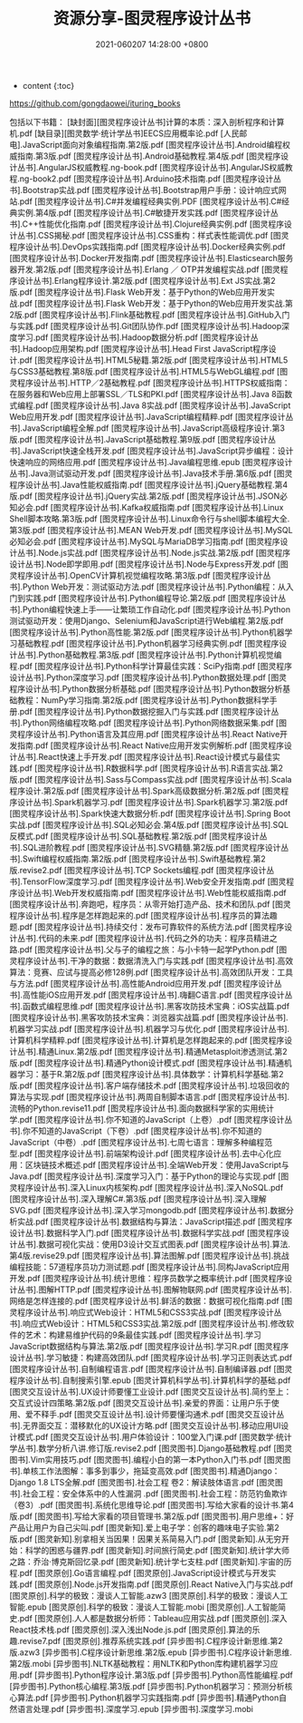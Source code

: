 ﻿---
layout: post
title:  "资源分享-图灵程序设计丛书"
date:   2021-060207 14:28:00 +0800
categories: 资料下载
tag: pdf书籍
---

* content
{:toc}

https://github.com/gongdaowei/ituring_books

包括以下书籍：
[缺封面][图灵程序设计丛书]计算的本质：深入剖析程序和计算机.pdf
[缺目录][图灵数学·统计学丛书]EECS应用概率论.pdf
[人民邮电].JavaScript面向对象编程指南.第2版.pdf
[图灵程序设计丛书].Android编程权威指南.第3版.pdf
[图灵程序设计丛书].Android基础教程.第4版.pdf
[图灵程序设计丛书].AngularJS权威教程.ng-book.pdf
[图灵程序设计丛书].AngularJS权威教程.ng-book2.pdf
[图灵程序设计丛书].Arduino技术指南.pdf
[图灵程序设计丛书].Bootstrap实战.pdf
[图灵程序设计丛书].Bootstrap用户手册：设计响应式网站.pdf
[图灵程序设计丛书].C#并发编程经典实例.PDF
[图灵程序设计丛书].C#经典实例.第4版.pdf
[图灵程序设计丛书].C#敏捷开发实践.pdf
[图灵程序设计丛书].C++性能优化指南.pdf
[图灵程序设计丛书].Clojure经典实例.pdf
[图灵程序设计丛书].CSS揭秘.pdf
[图灵程序设计丛书].CSS重构：样式表性能调优.pdf
[图灵程序设计丛书].DevOps实践指南.pdf
[图灵程序设计丛书].Docker经典实例.pdf
[图灵程序设计丛书].Docker开发指南.pdf
[图灵程序设计丛书].Elasticsearch服务器开发.第2版.pdf
[图灵程序设计丛书].Erlang ／ OTP并发编程实战.pdf
[图灵程序设计丛书].Erlang程序设计.第2版.pdf
[图灵程序设计丛书].Ext JS实战.第2版.pdf
[图灵程序设计丛书].Flask Web开发：基于Python的Web应用开发实战.pdf
[图灵程序设计丛书].Flask Web开发：基于Python的Web应用开发实战.第2版.pdf
[图灵程序设计丛书].Flink基础教程.pdf
[图灵程序设计丛书].GitHub入门与实践.pdf
[图灵程序设计丛书].Git团队协作.pdf
[图灵程序设计丛书].Hadoop深度学习.pdf
[图灵程序设计丛书].Hadoop数据分析.pdf
[图灵程序设计丛书].Hadoop应用架构.pdf
[图灵程序设计丛书].Head First JavaScript程序设计.pdf
[图灵程序设计丛书].HTML5秘籍.第2版.pdf
[图灵程序设计丛书].HTML5与CSS3基础教程.第8版.pdf
[图灵程序设计丛书].HTML5与WebGL编程.pdf
[图灵程序设计丛书].HTTP／2基础教程.pdf
[图灵程序设计丛书].HTTPS权威指南：在服务器和Web应用上部署SSL／TLS和PKI.pdf
[图灵程序设计丛书].Java 8函数式编程.pdf
[图灵程序设计丛书].Java 8实战.pdf
[图灵程序设计丛书].JavaScript Web应用开发.pdf
[图灵程序设计丛书].JavaScript编程精粹.pdf
[图灵程序设计丛书].JavaScript编程全解.pdf
[图灵程序设计丛书].JavaScript高级程序设计.第3版.pdf
[图灵程序设计丛书].JavaScript基础教程.第9版.pdf
[图灵程序设计丛书].JavaScript快速全栈开发.pdf
[图灵程序设计丛书].JavaScript异步编程：设计快速响应的网络应用.pdf
[图灵程序设计丛书].Java编程思维.epub
[图灵程序设计丛书].Java测试驱动开发.pdf
[图灵程序设计丛书].Java技术手册.第6版.pdf
[图灵程序设计丛书].Java性能权威指南.pdf
[图灵程序设计丛书].jQuery基础教程.第4版.pdf
[图灵程序设计丛书].jQuery实战.第2版.pdf
[图灵程序设计丛书].JSON必知必会.pdf
[图灵程序设计丛书].Kafka权威指南.pdf
[图灵程序设计丛书].Linux Shell脚本攻略.第3版.pdf
[图灵程序设计丛书].Linux命令行与shell脚本编程大全.第3版.pdf
[图灵程序设计丛书].MEAN Web开发.pdf
[图灵程序设计丛书].MySQL必知必会.pdf
[图灵程序设计丛书].MySQL与MariaDB学习指南.pdf
[图灵程序设计丛书].Node.js实战.pdf
[图灵程序设计丛书].Node.js实战.第2版.pdf
[图灵程序设计丛书].Node即学即用.pdf
[图灵程序设计丛书].Node与Express开发.pdf
[图灵程序设计丛书].OpenCV计算机视觉编程攻略.第3版.pdf
[图灵程序设计丛书].Python Web开发：测试驱动方法.pdf
[图灵程序设计丛书].Python编程：从入门到实践.pdf
[图灵程序设计丛书].Python编程导论.第2版.pdf
[图灵程序设计丛书].Python编程快速上手——让繁琐工作自动化.pdf
[图灵程序设计丛书].Python测试驱动开发：使用Django、Selenium和JavaScript进行Web编程.第2版.pdf
[图灵程序设计丛书].Python高性能.第2版.pdf
[图灵程序设计丛书].Python机器学习基础教程.pdf
[图灵程序设计丛书].Python机器学习经典实例.pdf
[图灵程序设计丛书].Python基础教程.第3版.pdf
[图灵程序设计丛书].Python计算机视觉编程.pdf
[图灵程序设计丛书].Python科学计算最佳实践：SciPy指南.pdf
[图灵程序设计丛书].Python深度学习.pdf
[图灵程序设计丛书].Python数据处理.pdf
[图灵程序设计丛书].Python数据分析基础.pdf
[图灵程序设计丛书].Python数据分析基础教程：NumPy学习指南.第2版.pdf
[图灵程序设计丛书].Python数据科学手册.pdf
[图灵程序设计丛书].Python数据挖掘入门与实践.pdf
[图灵程序设计丛书].Python网络编程攻略.pdf
[图灵程序设计丛书].Python网络数据采集.pdf
[图灵程序设计丛书].Python语言及其应用.pdf
[图灵程序设计丛书].React Native开发指南.pdf
[图灵程序设计丛书].React Native应用开发实例解析.pdf
[图灵程序设计丛书].React快速上手开发.pdf
[图灵程序设计丛书].React设计模式与最佳实践.pdf
[图灵程序设计丛书].R数据科学.pdf
[图灵程序设计丛书].R语言实战.第2版.pdf
[图灵程序设计丛书].Sass与Compass实战.pdf
[图灵程序设计丛书].Scala程序设计.第2版.pdf
[图灵程序设计丛书].Spark高级数据分析.第2版.pdf
[图灵程序设计丛书].Spark机器学习.pdf
[图灵程序设计丛书].Spark机器学习.第2版.pdf
[图灵程序设计丛书].Spark快速大数据分析.pdf
[图灵程序设计丛书].Spring Boot实战.pdf
[图灵程序设计丛书].SQL必知必会.第4版.pdf
[图灵程序设计丛书].SQL反模式.pdf
[图灵程序设计丛书].SQL基础教程.第2版.pdf
[图灵程序设计丛书].SQL进阶教程.pdf
[图灵程序设计丛书].SVG精髓.第2版.pdf
[图灵程序设计丛书].Swift编程权威指南.第2版.pdf
[图灵程序设计丛书].Swift基础教程.第2版.revise2.pdf
[图灵程序设计丛书].TCP Sockets编程.pdf
[图灵程序设计丛书].TensorFlow深度学习.pdf
[图灵程序设计丛书].Web安全开发指南.pdf
[图灵程序设计丛书].Web开发权威指南.pdf
[图灵程序设计丛书].Web性能权威指南.pdf
[图灵程序设计丛书].奔跑吧，程序员：从零开始打造产品、技术和团队.pdf
[图灵程序设计丛书].程序是怎样跑起来的.pdf
[图灵程序设计丛书].程序员的算法趣题.pdf
[图灵程序设计丛书].持续交付：发布可靠软件的系统方法.pdf
[图灵程序设计丛书].代码的未来.pdf
[图灵程序设计丛书].代码之外的功夫：程序员精进之路.pdf
[图灵程序设计丛书].父与子的编程之旅：与小卡特一起学Python.pdf
[图灵程序设计丛书].干净的数据：数据清洗入门与实践.pdf
[图灵程序设计丛书].高效算法：竞赛、应试与提高必修128例.pdf
[图灵程序设计丛书].高效团队开发：工具与方法.pdf
[图灵程序设计丛书].高性能Android应用开发.pdf
[图灵程序设计丛书].高性能iOS应用开发.pdf
[图灵程序设计丛书].嗨翻C语言.pdf
[图灵程序设计丛书].函数式编程思维.pdf
[图灵程序设计丛书].黑客攻防技术宝典：iOS实战篇.pdf
[图灵程序设计丛书].黑客攻防技术宝典：浏览器实战篇.pdf
[图灵程序设计丛书].机器学习实战.pdf
[图灵程序设计丛书].机器学习与优化.pdf
[图灵程序设计丛书].计算机科学精粹.pdf
[图灵程序设计丛书].计算机是怎样跑起来的.pdf
[图灵程序设计丛书].精通Linux.第2版.pdf
[图灵程序设计丛书].精通Metasploit渗透测试.第2版.pdf
[图灵程序设计丛书].精通Python设计模式.pdf
[图灵程序设计丛书].精通机器学习：基于R.第2版.pdf
[图灵程序设计丛书].具体数学：计算机科学基础.第2版.pdf
[图灵程序设计丛书].客户端存储技术.pdf
[图灵程序设计丛书].垃圾回收的算法与实现.pdf
[图灵程序设计丛书].两周自制脚本语言.pdf
[图灵程序设计丛书].流畅的Python.revise11.pdf
[图灵程序设计丛书].面向数据科学家的实用统计学.pdf
[图灵程序设计丛书].你不知道的JavaScript（上卷）.pdf
[图灵程序设计丛书].你不知道的JavaScript（下卷）.pdf
[图灵程序设计丛书].你不知道的JavaScript（中卷）.pdf
[图灵程序设计丛书].七周七语言：理解多种编程范型.pdf
[图灵程序设计丛书].前端架构设计.pdf
[图灵程序设计丛书].去中心化应用：区块链技术概述.pdf
[图灵程序设计丛书].全端Web开发：使用JavaScript与Java.pdf
[图灵程序设计丛书].深度学习入门：基于Python的理论与实现.pdf
[图灵程序设计丛书].深入Linux内核架构.pdf
[图灵程序设计丛书].深入NoSQL.pdf
[图灵程序设计丛书].深入理解C#.第3版.pdf
[图灵程序设计丛书].深入理解SVG.pdf
[图灵程序设计丛书].深入学习mongodb.pdf
[图灵程序设计丛书].数据分析实战.pdf
[图灵程序设计丛书].数据结构与算法：JavaScript描述.pdf
[图灵程序设计丛书].数据科学入门.pdf
[图灵程序设计丛书].数据科学实战.pdf
[图灵程序设计丛书].数据可视化实战：使用D3设计交互式图表.pdf
[图灵程序设计丛书].算法.第4版.revise29.pdf
[图灵程序设计丛书].算法图解.pdf
[图灵程序设计丛书].挑战编程技能：57道程序员功力测试题.pdf
[图灵程序设计丛书].同构JavaScript应用开发.pdf
[图灵程序设计丛书].统计思维：程序员数学之概率统计.pdf
[图灵程序设计丛书].图解HTTP.pdf
[图灵程序设计丛书].图解物联网.pdf
[图灵程序设计丛书].网络是怎样连接的.pdf
[图灵程序设计丛书].鲜活的数据：数据可视化指南.pdf
[图灵程序设计丛书].响应式Web设计：HTML5和CSS3实战.pdf
[图灵程序设计丛书].响应式Web设计：HTML5和CSS3实战.第2版.pdf
[图灵程序设计丛书].修改软件的艺术：构建易维护代码的9条最佳实践.pdf
[图灵程序设计丛书].学习JavaScript数据结构与算法.第2版.pdf
[图灵程序设计丛书].学习R.pdf
[图灵程序设计丛书].学习敏捷：构建高效团队.pdf
[图灵程序设计丛书].学习正则表达式.pdf
[图灵程序设计丛书].自制编程语言.pdf
[图灵程序设计丛书].自制编译器.pdf
[图灵程序设计丛书].自制搜索引擎.epub
[图灵计算机科学丛书].计算机科学的基础.pdf
[图灵交互设计丛书].UX设计师要懂工业设计.pdf
[图灵交互设计丛书].简约至上：交互式设计四策略.第2版.pdf
[图灵交互设计丛书].亲爱的界面：让用户乐于使用、爱不释手.pdf
[图灵交互设计丛书].设计师要懂沟通术.pdf
[图灵交互设计丛书].无界面交互：潜移默化的UX设计方略.pdf
[图灵交互设计丛书].移动应用UI设计模式.pdf
[图灵交互设计丛书].用户体验设计：100堂入门课.pdf
[图灵数学·统计学丛书].数学分析八讲.修订版.revise2.pdf
[图灵图书].Django基础教程.pdf
[图灵图书].Vim实用技巧.pdf
[图灵图书].编程小白的第一本Python入门书.pdf
[图灵图书].单核工作法图解：事多到事少，拖延变高效.pdf
[图灵图书].精通Django：Django 1.8 LTS全解.pdf
[图灵图书].社会工程 卷2：解读肢体语言.pdf
[图灵图书].社会工程：安全体系中的人性漏洞 .pdf
[图灵图书].社会工程：防范钓鱼欺诈（卷3）.pdf
[图灵图书].系统化思维导论.pdf
[图灵图书].写给大家看的设计书.第4版.pdf
[图灵图书].写给大家看的项目管理书.第2版.pdf
[图灵图书].用户思维+：好产品让用户为自己尖叫.pdf
[图灵新知].爱上电子学：创客的趣味电子实验.第2版.pdf
[图灵新知].别拿相关当因果！因果关系简易入门.pdf
[图灵新知].从无穷开始：科学的困惑与疆界.pdf
[图灵新知].时间旅行简史.pdf
[图灵新知].统计学大师之路：乔治·博克斯回忆录.pdf
[图灵新知].统计学七支柱.pdf
[图灵新知].宇宙的历程.pdf
[图灵原创].Go语言编程.pdf
[图灵原创].JavaScript设计模式与开发实践.pdf
[图灵原创].Node.js开发指南.pdf
[图灵原创].React Native入门与实战.pdf
[图灵原创].科学的极致：漫谈人工智能.azw3
[图灵原创].科学的极致：漫谈人工智能.epub
[图灵原创].科学的极致：漫谈人工智能.mobi
[图灵原创].人工智能简史.pdf
[图灵原创].人人都是数据分析师：Tableau应用实战.pdf
[图灵原创].深入React技术栈.pdf
[图灵原创].深入浅出Node.js.pdf
[图灵原创].算法的乐趣.revise7.pdf
[图灵原创].推荐系统实践.pdf
[异步图书].C程序设计新思维.第2版.azw3
[异步图书].C程序设计新思维.第2版.epub
[异步图书].C程序设计新思维.第2版.mobi
[异步图书].NLTK基础教程：用NLTK和Python库构建机器学习应用.pdf
[异步图书].Python程序设计.第3版.pdf
[异步图书].Python高性能编程.pdf
[异步图书].Python核心编程.第3版.pdf
[异步图书].Python机器学习：预测分析核心算法.pdf
[异步图书].Python机器学习实践指南.pdf
[异步图书].精通Python自然语言处理.pdf
[异步图书].深度学习.epub
[异步图书].深度学习.mobi
